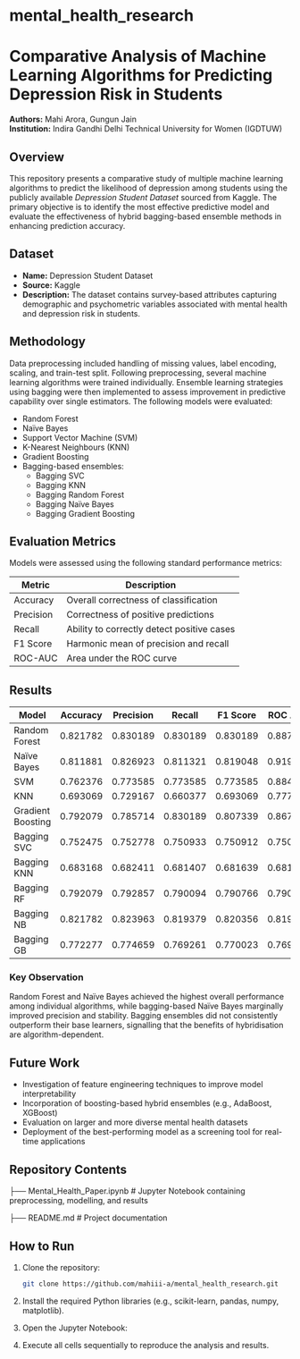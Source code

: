 # mental_health_research

# Comparative Analysis of Machine Learning Algorithms for Predicting Depression Risk in Students

**Authors:** Mahi Arora, Gungun Jain  
**Institution:** Indira Gandhi Delhi Technical University for Women (IGDTUW)  

## Overview

This repository presents a comparative study of multiple machine learning algorithms to predict the likelihood of depression among students using the publicly available *Depression Student Dataset* sourced from Kaggle. The primary objective is to identify the most effective predictive model and evaluate the effectiveness of hybrid bagging-based ensemble methods in enhancing prediction accuracy.

## Dataset

- **Name:** Depression Student Dataset  
- **Source:** Kaggle  
- **Description:** The dataset contains survey-based attributes capturing demographic and psychometric variables associated with mental health and depression risk in students.

## Methodology

Data preprocessing included handling of missing values, label encoding, scaling, and train-test split. Following preprocessing, several machine learning algorithms were trained individually. Ensemble learning strategies using bagging were then implemented to assess improvement in predictive capability over single estimators. The following models were evaluated:

- Random Forest  
- Naïve Bayes  
- Support Vector Machine (SVM)  
- K-Nearest Neighbours (KNN)  
- Gradient Boosting  
- Bagging-based ensembles:
  - Bagging SVC  
  - Bagging KNN  
  - Bagging Random Forest  
  - Bagging Naïve Bayes  
  - Bagging Gradient Boosting  

## Evaluation Metrics

Models were assessed using the following standard performance metrics:

| Metric          | Description                                       |
|-----------------|---------------------------------------------------|
| Accuracy        | Overall correctness of classification             |
| Precision       | Correctness of positive predictions               |
| Recall          | Ability to correctly detect positive cases        |
| F1 Score        | Harmonic mean of precision and recall             |
| ROC-AUC         | Area under the ROC curve                          |

## Results

| Model         | Accuracy | Precision | Recall | F1 Score | ROC AUC |
|--------------|----------|-----------|--------|----------|---------|
| Random Forest | 0.821782 | 0.830189 | 0.830189 | 0.830189 | 0.887972 |
| Naïve Bayes | 0.811881 | 0.826923 | 0.811321 | 0.819048 | 0.919811 |
| SVM | 0.762376 | 0.773585 | 0.773585 | 0.773585 | 0.884827 |
| KNN | 0.693069 | 0.729167 | 0.660377 | 0.693069 | 0.777516 |
| Gradient Boosting | 0.792079 | 0.785714 | 0.830189 | 0.807339 | 0.867925 |
| Bagging SVC | 0.752475 | 0.752778 | 0.750933 | 0.750912 | 0.750393 |
| Bagging KNN | 0.683168 | 0.682411 | 0.681407 | 0.681639 | 0.681407 |
| Bagging RF | 0.792079 | 0.792857 | 0.790094 | 0.790766 | 0.790094 |
| Bagging NB | 0.821782 | 0.823963 | 0.819379 | 0.820356 | 0.819379 |
| Bagging GB | 0.772277 | 0.774659 | 0.769261 | 0.770023 | 0.769261 |

### Key Observation

Random Forest and Naïve Bayes achieved the highest overall performance among individual algorithms, while bagging-based Naïve Bayes marginally improved precision and stability. Bagging ensembles did not consistently outperform their base learners, signalling that the benefits of hybridisation are algorithm-dependent.

## Future Work

- Investigation of feature engineering techniques to improve model interpretability  
- Incorporation of boosting-based hybrid ensembles (e.g., AdaBoost, XGBoost)  
- Evaluation on larger and more diverse mental health datasets  
- Deployment of the best-performing model as a screening tool for real-time applications

## Repository Contents

├── Mental_Health_Paper.ipynb # Jupyter Notebook containing preprocessing, modelling, and results

├── README.md # Project documentation



## How to Run

1. Clone the repository:  
   ```bash
   git clone https://github.com/mahiii-a/mental_health_research.git

2. Install the required Python libraries (e.g., scikit-learn, pandas, numpy, matplotlib).

3. Open the Jupyter Notebook:

3. Execute all cells sequentially to reproduce the analysis and results.
